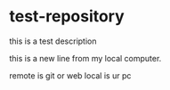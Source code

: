 # test-repository
this is a test description


this is a new line from my local computer. 

remote is git or web
 local is ur pc
